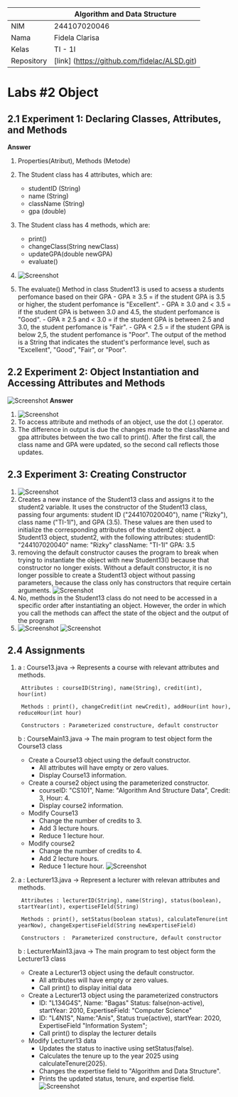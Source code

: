 |  | Algorithm and Data Structure |
|--|--|
| NIM |  244107020046  |
| Nama |  Fidela Clarisa |
| Kelas | TI - 1I |
| Repository | [link] (https://github.com/fidelac/ALSD.git) |

# Labs #2 Object

## 2.1 Experiment 1: Declaring Classes, Attributes, and Methods
**Answer**  
1. Properties(Atribut), Methods (Metode)
2. The Student class has 4 attributes, which are:
    - studentID (String)
    - name (String)
    - className (String)
    - gpa (double)
3.  The Student class has 4 methods, which are:
    - print() 
    - changeClass(String newClass) 
    - updateGPA(double newGPA) 
    - evaluate() 
4.  ![Screenshot](../img/jobsheet2/Modify.png)

5.   The evaluate() Method in class Student13 is used to acsess a students perfomance based on their GPA 
    - GPA ≥ 3.5 = if the student GPA is 3.5 or higher, the student perfomance is "Excellent".
    - GPA ≥ 3.0 and < 3.5 = if the student  GPA is between 3.0 and 4.5, the student perfomance is "Good".
    - GPA ≥ 2.5 and < 3.0 = if the student GPA is between 2.5 and 3.0, the student perfomance is "Fair".
    - GPA < 2.5 = if the student GPA is below 2,5, the student perfomance is "Poor".
    The output of the method is a String that indicates the student's performance level, such as "Excellent", "Good", "Fair", or "Poor".


## 2.2 Experiment 2: Object Instantiation and Accessing Attributes and Methods 
![Screenshot](../img/jobsheet2/Experiment2.png)
**Answer**
1. ![Screenshot](../img/jobsheet2/Labs2no1.png)
2. To access attribute and methods of an object, use the dot (.) operator.
3. The difference in output is due the changes made to the className and gpa attributes between the two call to print(). After the first call, the class name and GPA were updated, so the second call reflects those updates.


## 2.3 Experiment 3: Creating Constructor
1. ![Screenshot](../img/jobsheet2/Labs3no1.png)
2. Creates a new instance of the Student13 class and assigns it to the student2 variable. It uses the constructor of the Student13 class, passing    four arguments: student ID ("244107020040"), name ("Rizky"), class name ("TI-1I"), and GPA (3.5). These values are then used to initialize the corresponding attributes of the student2 object.
a Student13 object, student2, with the following attributes:
studentID: "244107020040"
name: "Rizky"
className: "TI-1I"
GPA: 3.5
3. removing the default constructor causes the program to break when trying to instantiate the object with new Student13() because that constructor no longer exists. Without a default constructor, it is no longer possible to create a Student13 object without passing parameters, because the class only has constructors that require certain arguments.
![Screenshot](../img/jobsheet2/Labs3no3.png)
4. No, methods in the Student13 class do not need to be accessed in a specific order after instantiating an object. However, the order in which you call the methods can affect the state of the object and the output of the program
5. ![Screenshot](../img/jobsheet2/Labs3no5.png)
![Screenshot](../img/jobsheet2/Result.png)


## 2.4 Assignments

1. a : Course13.java -> Represents a course with relevant attributes and methods.

        Attributes : courseID(String), name(String), credit(int), hour(int)

        Methods : print(), changeCredit(int newCredit), addHour(int hour), reduceHour(int hour)

        Constructors : Parameterized constructure, default constructor
        
   b : CourseMain13.java -> The main program to test object form the Course13 class
     - Create a Course13 object using the default constructor.
        - All attributes will have empty or zero values.
        - Display Course13 information.
     - Create a course2 object using the parameterized constructor.
        - courseID: "CS101", Name: "Algorithm And Structure Data", Credit: 3, Hour: 4.
        - Display course2 information.
     - Modify Course13
        - Change the number of credits to 3.
        - Add 3 lecture hours.
        - Reduce 1 lecture hour.
     - Modify course2
        - Change the number of credits to 4.
        - Add 2 lecture hours.
        - Reduce 1 lecture hour.
    ![Screenshot](../img/jobsheet2/Assignment1.png)

        

2. a : Lecturer13.java -> Represent a lecturer with relevan attributes and methods.

        Attributes : lecturerID(String), name(String), status(boolean), startYear(int), expertiseFIeld(String)

        Methods : print(), setStatus(boolean status), calculateTenure(int yearNow), changeExpertiseField(String newExpertiseField)

        Constructors :  Parameterized constructure, default constructor

   b : LecturerMain13.java -> The main program to test object form the Lecturer13 class
    - Create a Lecturer13 object using the default constructor.
        - All attributes will have empty or zero values.
        - Call print() to display initial data
    - Create a Lecturer13 object using the parameterized constructors
        - ID: "L134G4S", Name: "Bagas"  Status: false(non-active), startYear: 2010, ExpertiseField: "Computer Science"
        - ID: "L4N1S", Name:"Anis", Status true(active), startYear: 2020, ExpertiseField "Information System";
        - Call print() to display the lecturer details
     - Modify Lecturer13 data
        - Updates the status to inactive using setStatus(false).
        - Calculates the tenure up to the year 2025 using calculateTenure(2025).
        - Changes the expertise field to "Algorithm and Data Structure".
        - Prints the updated status, tenure, and expertise field.
    ![Screenshot](../img/jobsheet2/Assignment2.png)